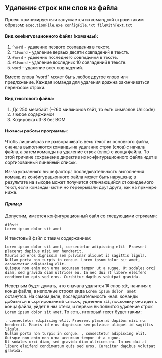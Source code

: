 ## Удаление строк или слов из файла

Проект компилируется и запускается из командной строки таким образом: `executionFile.exe configFile.txt fileWithText.txt`

#### Вид конфигурационного файла (команды):

1. `^word` - удаление первого совпадения в тексте.
2. `^10word` - удаление первых десяти совпадений в тексте.
3. `#word` - удаление последнего совпадения в тексте.
4. `#10word` - удаление последних 10 совпадений в тексте.
5. `word` - удаление всех совпадений.

Вместо слова "word" может быть любое другое слово или предложение. Каждая команда для удаления должна заканчиваться переносом строки.

#### Вид текстового файла:

1. До 250 мегабайт (~260 миллионов байт, то есть символов Unicode)
2. Любое содержимое
3. Кодировка utf-8 без BOM

#### Нюансы работы программы:

Чтобы лишний раз не разворачивать весь текст из основного файла, сначала выполняются команды на удаление строк (слов) с начала файла, а затем команды на удаление строк (слов) с конца файла. По этой причине сохранение директив из конфигурационного файла идет в сортированный линейный список.

Из-за указанного выше фактора последовательность выполнения команд из конфигурационного файла может быть нарушена; в результате на выходе может получится отличающийся от ожидаемого текст, если команды частично перекрывали друг друга, как на примере ниже.



##### Пример

Допустим, имеется конфигурационный файл со следующими строками:

```
#10sit
Lorem ipsum dolor sit amet
```

И текстовый файл с таким содержанием:

```
Lorem ipsum dolor sit amet, consectetur adipiscing elit. Praesent placerat dapibus nisi non hendrerit.
Mauris id eros dignissim sem pulvinar aliquet id sagittis ligula. Nullam porta non turpis in congue. Lorem ipsum dolor sit amet, consectetur adipiscing elit.
Quisque non enim non urna accumsan tempor ut a augue. Ut sodales orci diam, sed gravida diam ultrices eu. In nec dui at libero eleifend condimentum quis sed eros. Curabitur dapibus volutpat gravida.
```

Неверным будет думать, что сначала удалятся 10 слов `sit`, начиная с конца файла, а неполные строки вида `Lorem ipsum dolor  amet` останутся.  На самом деле, последовательность иная: команды добавятся в сортированный список, удаление `sit`, поскольку оно идет с конца файла, уйдет в низ стека, и первым выполнится удаление строк `Lorem ipsum dolor sit amet`. То есть, итоговый текст будет таким:

```
, consectetur adipiscing elit. Praesent placerat dapibus nisi non hendrerit. Mauris id eros dignissim sem pulvinar aliquet id sagittis ligula. 
Nullam porta non turpis in congue. , consectetur adipiscing elit. Quisque non enim non urna accumsan tempor ut a augue.
Ut sodales orci diam, sed gravida diam ultrices eu. In nec dui at libero eleifend condimentum quis sed eros. Curabitur dapibus volutpat gravida.
```

